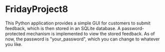 # FridayProject8
This Python application provides a simple GUI for customers to submit feedback, which is then stored in an SQLite database. A password-protected mechanism is implemented to view the stored feedback.
As of now, the password is "your_password", which you can change to whatever you like. 
